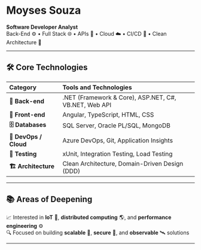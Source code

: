 # Moyses Souza

**Software Developer Analyst**  
Back-End ⚙️ • Full Stack 🌐 • APIs 🔌 • Cloud ☁️ • CI/CD 🚀 • Clean Architecture 🧼

---

## 🛠️ Core Technologies

| Category               | Tools and Technologies                                                                |
|:---------------------|:--------------------------------------------------------------------------------------|
| **🔧 Back-end**        | .NET (Framework & Core), ASP.NET, C#, VB.NET, Web API                                 |                                  
| **🎨 Front-end**       | Angular, TypeScript, HTML, CSS                                                        |
| **🗄️ Databases**       | SQL Server, Oracle PL/SQL, MongoDB                                                    |
| **🚢 DevOps / Cloud**  | Azure DevOps, Git, Application Insights                                               |
| **🧪 Testing**         | xUnit, Integration Testing, Load Testing                                              |
| **🏗️ Architecture**    | Clean Architecture, Domain-Driven Design (DDD)                                        |

---

## 📚 Areas of Deepening

📈 Interested in **IoT** 🤖, **distributed computing** 🌎, and **performance engineering** ⚙️  
🔍 Focused on building **scalable** 📏, **secure** 🔐, and **observable** 🛰️ solutions

---
